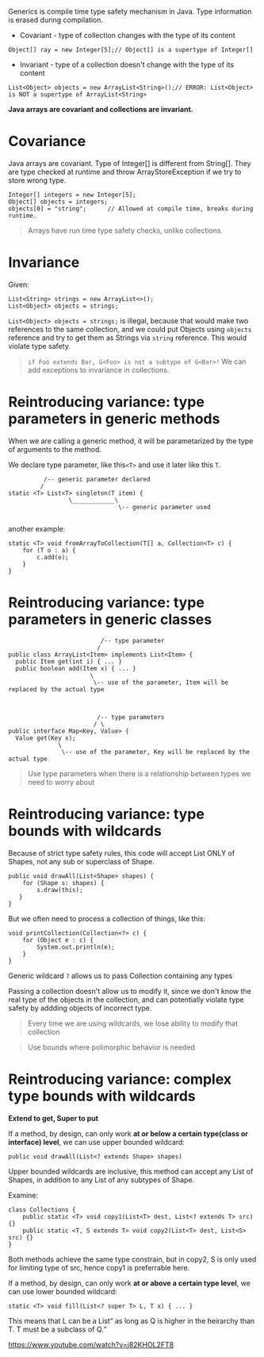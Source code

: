 Generics is compile time type safety mechanism in Java.
Type information is erased during compilation.

* Covariant - type of collection changes with the type of its content

`Object[] ray = new Integer[5];// Object[] is a supertype of Integer[]` 
* Invariant - type of a collection doesn't change with the type of its content

`List<Object> objects = new ArrayList<String>();// ERROR: List<Object> is NOT a supertype of ArrayList<String>`

**Java arrays are covariant and collections are invariant.**


# Covariance

Java arrays are covariant. Type of Integer[] is different from String[]. They are type checked at runtime and throw ArrayStoreException if we try to store wrong type.

```
Integer[] integers = new Integer[5];
Object[] objects = integers;
objects[0] = "string";      // Allowed at compile time, breaks during runtime.
```
> Arrays have run time type safety checks, unlike collections.


# Invariance

Given: 
```
List<String> strings = new ArrayList<>();
List<Object> objects = strings;
```
`List<Object> objects = strings;` is illegal, because that would make two references to the same collection, and we could put Objects using `objects` reference and try to get them as Strings via `string` reference. This would violate type safety.


> `if Foo extends Bar, G<Foo> is not a subtype of G<Bar>!`
> We can add exceptions to invariance in collections.



# Reintroducing variance: type parameters in generic methods

When we are calling a generic method, it will be parametarized by the type of arguments to the method.

We declare type parameter, like this`<T>` and use it later like this `T`.


```
          /-- generic parameter declared
         /
static <T> List<T> singleton(T item) {
                 \____________\
                               \-- generic parameter used
          
```

another example:

```
static <T> void fromArrayToCollection(T[] a, Collection<T> c) {
    for (T o : a) {
        c.add(o);
    }
}
```



# Reintroducing variance: type parameters in generic classes


```
                          /-- type parameter
                         /
public class ArrayList<Item> implements List<Item> {
  public Item get(int i) { ... }
  public boolean add(Item x) { ... }
                       \
                        \-- use of the parameter, Item will be replaced by the actual type



                         /-- type parameters
                        / \
public interface Map<Key, Value> {
  Value get(Key x);
              \
               \-- use of the parameter, Key will be replaced by the actual type

```
> Use type parameters when there is a relationship between types we need to worry about

# Reintroducing variance: type bounds with wildcards

Because of strict type safety rules, this code will accept List ONLY of Shapes, not any sub or superclass of Shape.

```
public void drawAll(List<Shape> shapes) {
    for (Shape s: shapes) {
        s.draw(this);
   }
}
```

But we often need to process a collection of things, like this:
```
void printCollection(Collection<?> c) {
    for (Object e : c) {
        System.out.println(e);
    }
}
```
Generic wildcard `?` allows us to pass Collection containing any types

Passing a collection doesn't allow us to modify it, since we don't know the real type of the objects in the collection, and can potentially violate type safety by addding objects of incorrect type.

> Every time we are using wildcards, we lose ability to modify that collection

> Use bounds where polimorphic behavior is needed


# Reintroducing variance: complex type bounds with wildcards

**Extend to get, Super to put**

If a method, by design, can only work **at or below a certain type(class or interface) level**, we can use upper bounded wildcard:

```
public void drawAll(List<? extends Shape> shapes)
```

Upper bounded wildcards are inclusive, this method can accept any List of Shapes, in addition to any List of any subtypes of Shape.

Examine:
```
class Collections {
    public static <T> void copy1(List<T> dest, List<? extends T> src) {}
    public static <T, S extends T> void copy2(List<T> dest, List<S> src) {}
}
```
Both methods achieve the same type constrain, but in copy2, S is only used for limiting type of src, hence copy1 is preferrable here.


If a method, by design, can only work **at or above a certain type level**, we can use lower bounded wildcard:

```
static <T> void fill(List<? super T> L, T x) { ... }
```
This means that L can be a List<Q> as long as Q is higher in the heirarchy than T. T must be a subclass of Q.
     
     
          
https://www.youtube.com/watch?v=j82KHOL2FT8

